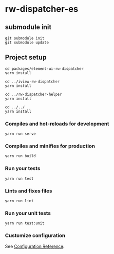 # rw-dispatcher-es

## submodule init
```
git submodule init
git submodule update
```

## Project setup
```
cd packages/element-ui-rw-dispatcher
yarn install

cd ../iview-rw-dispatcher
yarn install

cd ../rw-dispatcher-helper
yarn install

cd ../../
yarn install
```

### Compiles and hot-reloads for development
```
yarn run serve
```

### Compiles and minifies for production
```
yarn run build
```

### Run your tests
```
yarn run test
```

### Lints and fixes files
```
yarn run lint
```

### Run your unit tests
```
yarn run test:unit
```

### Customize configuration
See [Configuration Reference](https://cli.vuejs.org/config/).
